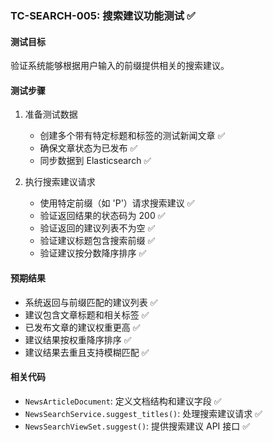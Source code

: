 ### TC-SEARCH-005: 搜索建议功能测试 ✅

#### 测试目标
验证系统能够根据用户输入的前缀提供相关的搜索建议。

#### 测试步骤
1. 准备测试数据
   - 创建多个带有特定标题和标签的测试新闻文章 ✅
   - 确保文章状态为已发布 ✅
   - 同步数据到 Elasticsearch ✅

2. 执行搜索建议请求
   - 使用特定前缀（如 'P'）请求搜索建议 ✅
   - 验证返回结果的状态码为 200 ✅
   - 验证返回的建议列表不为空 ✅
   - 验证建议标题包含搜索前缀 ✅
   - 验证建议按分数降序排序 ✅

#### 预期结果
- 系统返回与前缀匹配的建议列表 ✅
- 建议包含文章标题和相关标签 ✅
- 已发布文章的建议权重更高 ✅
- 建议结果按权重降序排序 ✅
- 建议结果去重且支持模糊匹配 ✅

#### 相关代码
- `NewsArticleDocument`: 定义文档结构和建议字段 ✅
- `NewsSearchService.suggest_titles()`: 处理搜索建议请求 ✅
- `NewsSearchViewSet.suggest()`: 提供搜索建议 API 接口 ✅ 